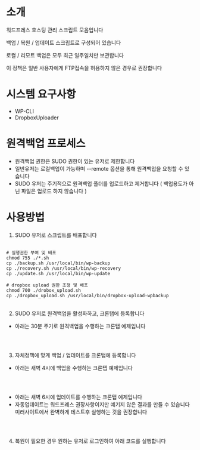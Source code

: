 # 소개
워드프레스 호스팅 관리 스크립트 모음입니다 

백업 / 복원 / 업데이트 스크립트로 구성되어 있습니다 

로컬 / 리모트 백업은 모두 최근 일주일치만 보관합니다 

이 정책은 일반 사용자에게 FTP접속을 허용하지 않은 경우로 권장합니다 

# 시스템 요구사항 
- WP-CLI
- DropboxUploader 

# 원격백업 프로세스
- 원격백업 권한은 SUDO 권한이 있는 유저로 제한합니다 
- 일반유저는 로컬백업이 가능하며 --remote 옵션을 통해 원격백업을 요청할 수 있습니다 
- SUDO 유저는 주기적으로 원격백업 폴더를 업로드하고 제거합니다 ( 백업용도가 아닌 파일은 업로드 하지 않습니다 )  

# 사용방법

1. SUDO 유저로 스크립트를 배포합니다 
<pre>
<code>
# 실행권한 부여 및 배포 
chmod 755 ./*.sh
cp ./backup.sh /usr/local/bin/wp-backup
cp ./recovery.sh /usr/local/bin/wp-recovery
cp ./update.sh /usr/local/bin/wp-update

# dropbox upload 권한 조정 및 배포 
chmod 700 ./drobox_upload.sh
cp ./dropbox_upload.sh /usr/local/bin/dropbox-upload-wpbackup
</code>
</pre>

2. SUDO 유저로 원격백업을 활성화하고, 크론탭에 등록합니다 
- 아래는 30분 주기로 원격백업을 수행하는 크론탭 예제입니다
<pre>
<code>
</code>
</pre>
3. 자체정책에 맞게 백업 / 업데이트를 크론탭에 등록합니다 
- 아래는 새벽 4시에 백업을 수행하는 크론탭 예제입니다 
<pre>
<code>
</code>
</pre>
- 아래는 새벽 6시에 업데이트를 수행하는 크론탭 예제입니다
- 자동업데이트는 워드프레스 권장사항이지만 예기지 않은 결과를 만들 수 있습니다 미러사이트에서 완벽하게 테스트후 실행하는 것을 권장합니다 
<pre>
<code>
</code>
</pre>
4. 복원이 필요한 경우 원하는 유저로 로그인하여 아래 코드를 실행합니다 
